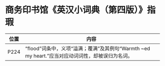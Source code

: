 # 商务印书馆《英汉小词典（第四版）》指瑕

|位置|内容|
|-|-|
|P224|“flood”词条中，义项“溢满；覆满”及其例句“Warmth ~ed my heart.”应当对应动词词性，却被误归为名词。|